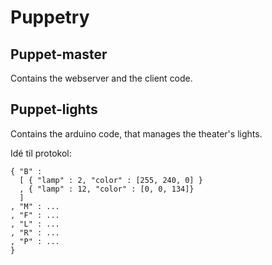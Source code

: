 # Puppetry

## Puppet-master

Contains the webserver and the client code.

## Puppet-lights

Contains the arduino code, that manages the theater's lights.

Idé til protokol:

```
{ "B" :
  [ { "lamp" : 2, "color" : [255, 240, 0] }
  , { "lamp" : 12, "color" : [0, 0, 134]}
  ]
, "M" : ...
, "F" : ...
, "L" : ...
, "R" : ...
, "P" : ...
}
```
